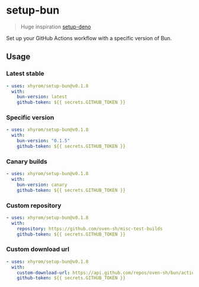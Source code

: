# setup-bun
> Huge inspiration [setup-deno](https://github.com/denoland/setup-deno)

Set up your GitHub Actions workflow with a specific version of Bun.

## Usage

### Latest stable

```yaml
- uses: xhyrom/setup-bun@v0.1.8
  with:
    bun-version: latest
    github-token: ${{ secrets.GITHUB_TOKEN }}
```

### Specific version

```yaml
- uses: xhyrom/setup-bun@v0.1.8
  with:
    bun-version: "0.1.5"
    github-token: ${{ secrets.GITHUB_TOKEN }}
```

### Canary builds

```yaml
- uses: xhyrom/setup-bun@v0.1.8
  with:
    bun-version: canary
    github-token: ${{ secrets.GITHUB_TOKEN }}
```

### Custom repository

```yaml
- uses: xhyrom/setup-bun@v0.1.8
  with:
    repository: https://github.com/oven-sh/misc-test-builds
    github-token: ${{ secrets.GITHUB_TOKEN }}
```

### Custom download url

```yaml
- uses: xhyrom/setup-bun@v0.1.8
  with:
    custom-download-url: https://api.github.com/repos/oven-sh/bun/actions/artifacts/311939881/zip # must be github api
    github-token: ${{ secrets.GITHUB_TOKEN }}
```